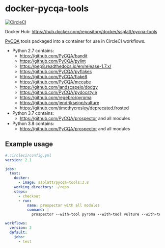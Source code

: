 # docker-pycqa-tools

[![CircleCI](https://circleci.com/gh/ssplatt/docker-pycqa-tools.svg?style=svg&circle-token=31f11e3920328aae0a1422339662781b5f511a2a)](https://circleci.com/gh/ssplatt/docker-pycqa-tools)

Docker Hub: https://hub.docker.com/repository/docker/ssplatt/pycqa-tools

[PyCQA](https://github.com/PyCQA) tools packaged into a container for use in CircleCI workflows.

- Python 2.7 contains:
  - https://github.com/PyCQA/bandit
  - https://github.com/PyCQA/pylint
  - https://pep8.readthedocs.io/en/release-1.7.x/
  - https://github.com/PyCQA/pyflakes
  - https://github.com/PyCQA/flake8
  - https://github.com/PyCQA/mccabe
  - https://github.com/landscapeio/dodgy
  - https://github.com/PyCQA/pydocstyle
  - https://github.com/regebro/pyroma
  - https://github.com/jendrikseipp/vulture
  - https://github.com/timothycrosley/deprecated.frosted
- Python 3.7 contains:
  - https://github.com/PyCQA/prospector and all modules
- Python 3.8 contains:
  - https://github.com/PyCQA/prospector and all modules

## Example usage

```yaml 
#.circleci/config.yml
version: 2.1

jobs:
  test:
    docker:
      - image: ssplatt/pycqa-tools:3.8
    working_directory: ~/repo
    steps:
      - checkout
      - run:
          name: prospector with all modules
          command: |
            prospector --with-tool pyroma --with-tool vulture --with-tool frosted --with-tool mypy --with-tool bandit

workflows:
  version: 2
  default:
    jobs:
      - test
```
